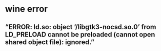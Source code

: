 # wine error
## “ERROR: ld.so: object ‘/libgtk3-nocsd.so.0’ from LD_PRELOAD cannot be preloaded (cannot open shared object file): ignored.”


